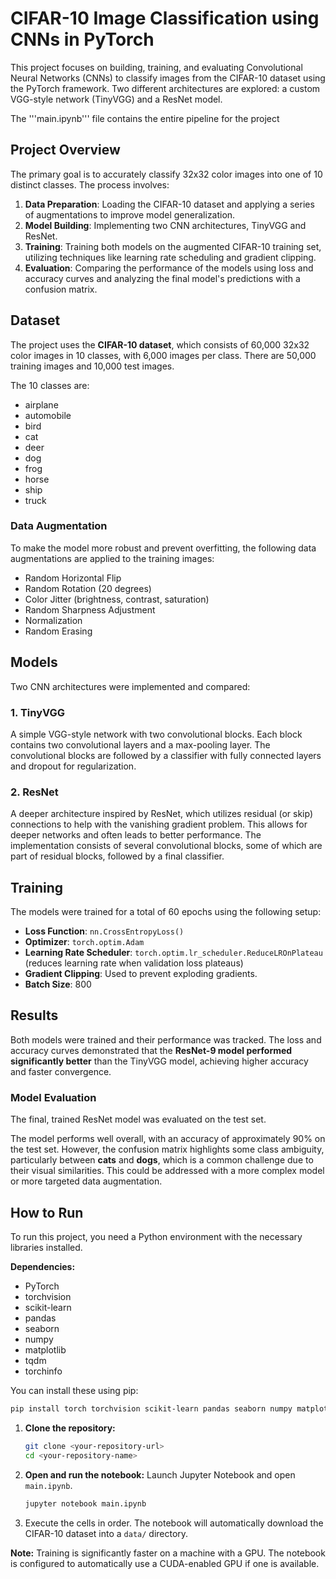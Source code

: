 
# CIFAR-10 Image Classification using CNNs in PyTorch

This project focuses on building, training, and evaluating Convolutional Neural Networks (CNNs) to classify images from the CIFAR-10 dataset using the PyTorch framework. Two different architectures are explored: a custom VGG-style network (TinyVGG) and a ResNet model.

The '''main.ipynb''' file contains the entire pipeline for the project 
## Project Overview

The primary goal is to accurately classify 32x32 color images into one of 10 distinct classes. The process involves:
1.  **Data Preparation**: Loading the CIFAR-10 dataset and applying a series of augmentations to improve model generalization.
2.  **Model Building**: Implementing two CNN architectures, TinyVGG and ResNet.
3.  **Training**: Training both models on the augmented CIFAR-10 training set, utilizing techniques like learning rate scheduling and gradient clipping.
4.  **Evaluation**: Comparing the performance of the models using loss and accuracy curves and analyzing the final model's predictions with a confusion matrix.

## Dataset

The project uses the **CIFAR-10 dataset**, which consists of 60,000 32x32 color images in 10 classes, with 6,000 images per class. There are 50,000 training images and 10,000 test images.

The 10 classes are:
- airplane
- automobile
- bird
- cat
- deer
- dog
- frog
- horse
- ship
- truck

### Data Augmentation

To make the model more robust and prevent overfitting, the following data augmentations are applied to the training images:
- Random Horizontal Flip
- Random Rotation (20 degrees)
- Color Jitter (brightness, contrast, saturation)
- Random Sharpness Adjustment
- Normalization
- Random Erasing

## Models

Two CNN architectures were implemented and compared:

### 1. TinyVGG
A simple VGG-style network with two convolutional blocks. Each block contains two convolutional layers and a max-pooling layer. The convolutional blocks are followed by a classifier with fully connected layers and dropout for regularization.

### 2. ResNet
A deeper architecture inspired by ResNet, which utilizes residual (or skip) connections to help with the vanishing gradient problem. This allows for deeper networks and often leads to better performance. The implementation consists of several convolutional blocks, some of which are part of residual blocks, followed by a final classifier.

## Training

The models were trained for a total of 60 epochs using the following setup:
- **Loss Function**: `nn.CrossEntropyLoss()`
- **Optimizer**: `torch.optim.Adam`
- **Learning Rate Scheduler**: `torch.optim.lr_scheduler.ReduceLROnPlateau` (reduces learning rate when validation loss plateaus)
- **Gradient Clipping**: Used to prevent exploding gradients.
- **Batch Size**: 800

## Results

Both models were trained and their performance was tracked. The loss and accuracy curves demonstrated that the **ResNet-9 model performed significantly better** than the TinyVGG model, achieving higher accuracy and faster convergence.


### Model Evaluation

The final, trained ResNet model was evaluated on the test set. 


The model performs well overall, with an accuracy of approximately 90% on the test set. However, the confusion matrix highlights some class ambiguity, particularly between **cats** and **dogs**, which is a common challenge due to their visual similarities. This could be addressed with a more complex model or more targeted data augmentation.

## How to Run

To run this project, you need a Python environment with the necessary libraries installed.

**Dependencies:**
- PyTorch
- torchvision
- scikit-learn
- pandas
- seaborn
- numpy
- matplotlib
- tqdm
- torchinfo

You can install these using pip:
```bash
pip install torch torchvision scikit-learn pandas seaborn numpy matplotlib tqdm torchinfo
```

1.  **Clone the repository:**
    ```bash
    git clone <your-repository-url>
    cd <your-repository-name>
    ```
2.  **Open and run the notebook:**
    Launch Jupyter Notebook and open `main.ipynb`.
    ```bash
    jupyter notebook main.ipynb
    ```
3.  Execute the cells in order. The notebook will automatically download the CIFAR-10 dataset into a `data/` directory.

**Note:** Training is significantly faster on a machine with a GPU. The notebook is configured to automatically use a CUDA-enabled GPU if one is available.
